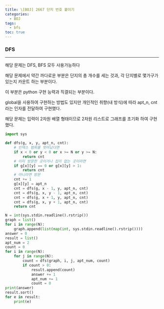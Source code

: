 ```yaml
---
title: \[BOJ] 2667 단지 번호 붙이기
categories: 
  - BOJ
tags: 
  - bfs
toc: true
---
```


### DFS

---

해당 문제는 DFS, BFS 모두 사용가능하다

해당 문제에서 약간 까다로운 부분은 단지의 총 개수를 세는 것과, 각 단지별로 몇가구가 있는지 카운트 하는 부분이다.

이 부분은 python 구현 능력과 직결되는 부분이다.

global을 사용하여 구현하는 방법도 있지만 개인적인 취향(내 방식)에 따라 apt_n, cnt라는 인자를 전달하여 구현했다.

해당 문제는 입력이 2차원 배열 형태이므로 2차원 리스트로 그래프를 초기화 하여 구현했다.

```python
import sys

def dfs(g, x, y, apt_n, cnt):
    # 인덱스 범위를 벗어났다면
    if x < 0 or y < 0 or x >= N or y >= N:
        return cnt
    # 이미 방문한 곳이거나 집이 없는 곳이라면
    if g[x][y] == 0 or g[x][y] > 1:
        return cnt
    # 아니라면 방문
    cnt += 1
    g[x][y] = apt_n
    cnt = dfs(g, x - 1, y, apt_n, cnt)
    cnt = dfs(g, x, y - 1, apt_n, cnt)
    cnt = dfs(g, x + 1, y, apt_n, cnt)
    cnt = dfs(g, x, y + 1, apt_n, cnt)
    return cnt

N = int(sys.stdin.readline().rstrip())
graph = list()
for i in range(N):
    graph.append(list(map(int, sys.stdin.readline().rstrip())))
answer = 0
result = list()
apt_num = 2
count = 0
for i in range(N):
    for j in range(N):
        count = dfs(graph, i, j, apt_num, count)
        if count > 0:
            result.append(count)
            answer += 1
            apt_num += 1
            count = 0
print(answer)
result.sort()
for e in result:
    print(e)
```